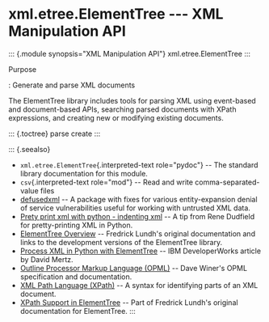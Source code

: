 xml.etree.ElementTree \-\-- XML Manipulation API
================================================

::: {.module synopsis="XML Manipulation API"}
xml.etree.ElementTree
:::

Purpose

:   Generate and parse XML documents

The ElementTree library includes tools for parsing XML using event-based
and document-based APIs, searching parsed documents with XPath
expressions, and creating new or modifying existing documents.

::: {.toctree}
parse create
:::

::: {.seealso}
-   `xml.etree.ElementTree`{.interpreted-text role="pydoc"} \-- The
    standard library documentation for this module.
-   `csv`{.interpreted-text role="mod"} \-- Read and write
    comma-separated-value files
-   [defusedxml](https://pypi.python.org/pypi/defusedxml) \-- A package
    with fixes for various entity-expansion denial of service
    vulnerabilities useful for working with untrusted XML data.
-   [Prety print xml with python - indenting
    xml](http://renesd.blogspot.com/2007/05/pretty-print-xml-with-python.html)
    \-- A tip from Rene Dudfield for pretty-printing XML in Python.
-   [ElementTree Overview](http://effbot.org/zone/element-index.htm) \--
    Fredrick Lundh\'s original documentation and links to the
    development versions of the ElementTree library.
-   [Process XML in Python with
    ElementTree](http://www.ibm.com/developerworks/library/x-matters28/)
    \-- IBM DeveloperWorks article by David Mertz.
-   [Outline Processor Markup Language (OPML)](http://www.opml.org/) \--
    Dave Winer\'s OPML specification and documentation.
-   [XML Path Language (XPath)](http://www.w3.org/TR/xpath/) \-- A
    syntax for identifying parts of an XML document.
-   [XPath Support in
    ElementTree](http://effbot.org/zone/element-xpath.htm) \-- Part of
    Fredrick Lundh\'s original documentation for ElementTree.
:::

